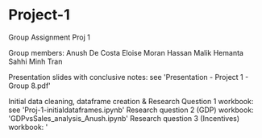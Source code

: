 # Project-1
Group Assignment Proj 1

Group members: 
Anush De Costa
Eloise Moran
Hassan Malik
Hemanta Sahhi
Minh Tran

Presentation slides with conclusive notes: see 'Presentation - Project 1 - Group 8.pdf'

Initial data cleaning, dataframe creation & Research Question 1 workbook: see 'Proj-1-initialdataframes.ipynb'
Research question 2 (GDP) workbook: 'GDPvsSales_analysis_Anush.ipynb'
Research question 3 (Incentives) workbook: '
